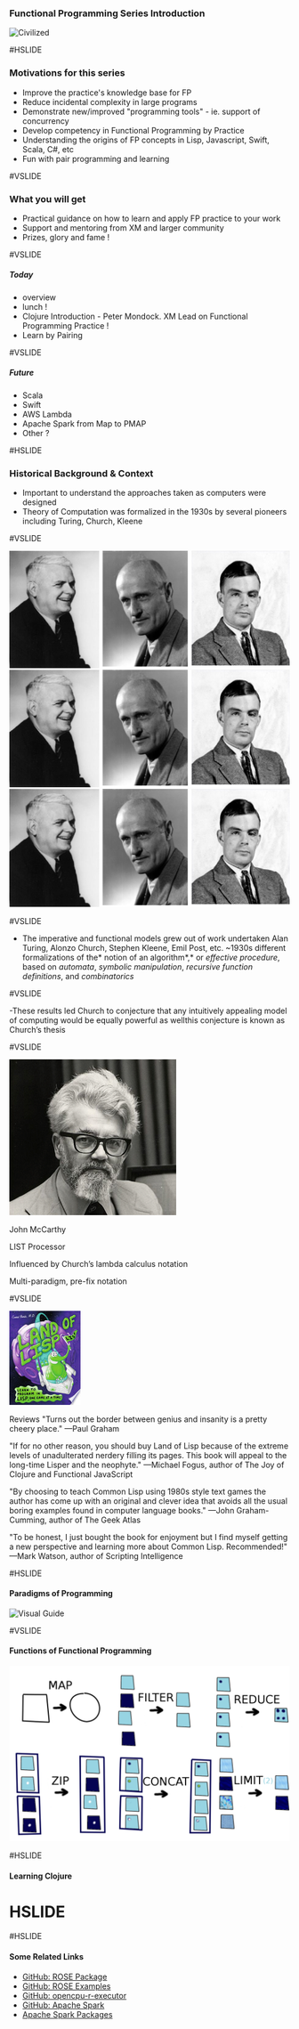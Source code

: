 
### Functional Programming Series Introduction ###

![Civilized](http://imgs.xkcd.com/comics/lisp_cycles.png)

#HSLIDE


### Motivations for this series ###


- Improve the practice's knowledge base for FP
- Reduce incidental complexity in large programs
- Demonstrate new/improved "programming tools" - ie. support of concurrency
- Develop competency in Functional Programming by Practice
- Understanding the origins of FP concepts in Lisp, Javascript, Swift, Scala, C#, etc
- Fun with pair programming and learning

#VSLIDE

### What you will get ###

- Practical guidance on how to learn and apply FP practice to your work
- Support and mentoring from XM and larger community
- Prizes, glory and fame !

#VSLIDE

##### Today

- overview
- lunch !
- Clojure Introduction - Peter Mondock. XM Lead on Functional Programming Practice !
- Learn by Pairing

#VSLIDE

##### Future
- Scala
- Swift
- AWS Lambda 
- Apache Spark from Map to PMAP
- Other ?

#HSLIDE

### Historical Background & Context ###

- Important to understand the approaches taken as computers were designed
- Theory of Computation was formalized in the 1930s by several pioneers including Turing, Church, Kleene 


#VSLIDE

![Turing](assets/turing.png) 
![Church](assets/church.png) 
![Kleen](assets/kleen.png)

#VSLIDE

- The imperative and functional models grew out of work undertaken Alan Turing, Alonzo Church, Stephen Kleene, Emil Post, etc. ~1930s  different formalizations of the* notion of an algorithm*,* or *effective procedure*, based on *automata*, *symbolic manipulation*, *recursive function definitions*, and *combinatorics*

#VSLIDE

-These results led Church to conjecture that any intuitively appealing model of computing would be equally powerful as wellthis conjecture is known as Church’s thesis
    
#VSLIDE


![John McCarthy](assets/McCarthy.png)

John McCarthy

LIST Processor

Influenced by Church’s lambda calculus notation

Multi-paradigm, pre-fix notation


#VSLIDE

![Land of Lisp](assets/landoflisp.jpeg)

Reviews
"Turns out the border between genius and insanity is a pretty cheery place."
—Paul Graham

"If for no other reason, you should buy Land of Lisp because of the extreme levels of unadulterated nerdery filling its pages. This book will appeal to the long-time Lisper and the neophyte."
—Michael Fogus, author of The Joy of Clojure and Functional JavaScript

"By choosing to teach Common Lisp using 1980s style text games the author has come up with an original and clever idea that avoids all the usual boring examples found in computer language books."
—John Graham-Cumming, author of The Geek Atlas

"To be honest, I just bought the book for enjoyment but I find myself getting a new perspective and learning more about Common Lisp. Recommended!"
—Mark Watson, author of Scripting Intelligence


#HSLIDE

#### Paradigms of Programming ####

![Visual Guide](http://www.math-cs.gordon.edu/courses/cs323/LISP/3Paradigms.png)

#VSLIDE

#### Functions of Functional Programming ####

![](assets/fpconcepts.png)


#HSLIDE

#### Learning Clojure ####





# HSLIDE #

#HSLIDE

#### Some Related Links

- [GitHub: ROSE Package](https://github.com/onetapbeyond/opencpu-spark-executor)
- [GitHub: ROSE Examples](https://github.com/onetapbeyond/opencpu-spark-executor#rose-examples)
- [GitHub: opencpu-r-executor](https://github.com/onetapbeyond/opencpu-r-executor)
- [GitHub: Apache Spark](https://github.com/apache/spark)
- [Apache Spark Packages](https://spark-packages.org/package/onetapbeyond/opencpu-spark-executor)
